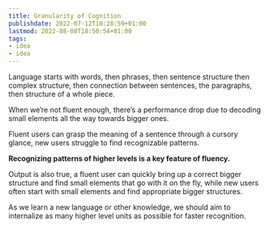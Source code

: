 ```yaml
---
title: Granularity of Cognition
publishdate: 2022-07-12T10:28:59+01:00
lastmod: 2022-08-08T18:50:54+01:00
tags: 
- idea
- idea
---
```










Language starts with words, then phrases, then sentence structure then complex structure, then connection between sentences, the paragraphs, then structure of a whole piece.



When we’re not fluent enough, there’s a performance drop due to decoding small elements all the way towards bigger ones. 



Fluent users can grasp the meaning of a sentence through a cursory glance, new users struggle to find recognizable patterns. 



**Recognizing patterns of higher levels is a key feature of fluency.** 



Output is also true, a fluent user can quickly bring up a correct bigger structure and find small elements that go with it on the fly, while new users often start with small elements and find appropriate bigger structures.



As we learn a new language or other knowledge, we should aim to internalize as many higher level units as possible for faster recognition.





